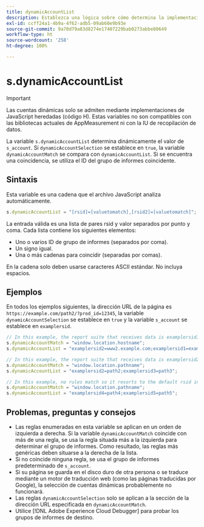 ```yaml
---
title: dynamicAccountList
description: Establezca una lógica sobre cómo determina la implementación su grupo de informes.
exl-id: ccff24a1-4b9a-4f62-adb5-09ab60e9b93e
source-git-commit: 9a70d79a83d8274e17407229bab0273abbe80649
workflow-type: ht
source-wordcount: '258'
ht-degree: 100%

---
```


# s.dynamicAccountList

>[!IMPORTANT]
>
>Las cuentas dinámicas solo se admiten mediante implementaciones de JavaScript heredadas (código H). Estas variables no son compatibles con las bibliotecas actuales de AppMeasurement ni con la IU de recopilación de datos.

La variable `s.dynamicAccountList` determina dinámicamente el valor de `s_account`. Si `dynamicAccountSelection` se establece en `true`, la variable `dynamicAccountMatch` se compara con `dynamicAccountList`. Si se encuentra una coincidencia, se utiliza el ID del grupo de informes coincidente.

## Sintaxis

Esta variable es una cadena que el archivo JavaScript analiza automáticamente.

```JavaScript
s.dynamicAccountList = "[rsid]=[valuetomatch],[rsid2]=[valuetomatch]";
```

La entrada válida es una lista de pares rsid y valor separados por punto y coma. Cada lista contiene los siguientes elementos:

* Uno o varios ID de grupo de informes (separados por coma).
* Un signo igual.
* Una o más cadenas para coincidir (separadas por comas).

En la cadena solo deben usarse caracteres ASCII estándar. No incluya espacios.

## Ejemplos

En todos los ejemplos siguientes, la dirección URL de la página es `https://example.com/path2/?prod_id=12345`, la variable `dynamicAccountSelection` se establece en `true` y la variable `s_account` se establece en `examplersid`.

```js
// In this example, the report suite that receives data is examplersid1.
s.dynamicAccountMatch = "window.location.hostname";
s.dynamicAccountList = "examplersid2=www2.example.com;examplersid1=example.com";

// In this example, the report suite that receives data is examplersid2.
s.dynamicAccountMatch = "window.location.pathname";
s.dynamicAccountList = "examplersid2=path2;examplersid3=path3";

// In this example, no rules match so it resorts to the default rsid in s_account, examplersid.
s.dynamicAccountMatch = "window.location.pathname";
s.dynamicAccountList = "examplersid4=path4;examplersid5=path5";
```

## Problemas, preguntas y consejos

* Las reglas enumeradas en esta variable se aplican en un orden de izquierda a derecha. Si la variable `dynamicAccountMatch` coincide con más de una regla, se usa la regla situada más a la izquierda para determinar el grupo de informes. Como resultado, las reglas más genéricas deben situarse a la derecha de la lista.
* Si no coincide ninguna regla, se usa el grupo de informes predeterminado de `s_account`.
* Si su página se guarda en el disco duro de otra persona o se traduce mediante un motor de traducción web (como las páginas traducidas por Google), la selección de cuentas dinámicas probablemente no funcionará.
* Las reglas `dynamicAccountSelection` solo se aplican a la sección de la dirección URL especificada en `dynamicAccountMatch`.
* Utilice [!DNL Adobe Experience Cloud Debugger] para probar los grupos de informes de destino.
